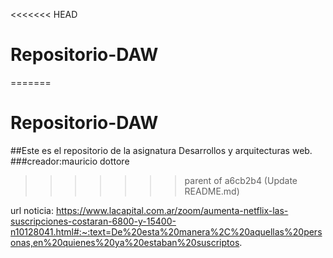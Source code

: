 <<<<<<< HEAD
# Repositorio-DAW
=======
# Repositorio-DAW
##Este es el repositorio de la asignatura Desarrollos y arquitecturas web.
###creador:mauricio dottore
>>>>>>> parent of a6cb2b4 (Update README.md)

url noticia: https://www.lacapital.com.ar/zoom/aumenta-netflix-las-suscripciones-costaran-6800-y-15400-n10128041.html#:~:text=De%20esta%20manera%2C%20aquellas%20personas,en%20quienes%20ya%20estaban%20suscriptos.